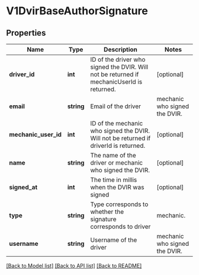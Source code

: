 # V1DvirBaseAuthorSignature

## Properties
Name | Type | Description | Notes
------------ | ------------- | ------------- | -------------
**driver_id** | **int** | ID of the driver who signed the DVIR. Will not be returned if mechanicUserId is returned. | [optional] 
**email** | **string** | Email of the  driver|mechanic who signed the DVIR. | [optional] 
**mechanic_user_id** | **int** | ID of the mechanic who signed the DVIR. Will not be returned if driverId is returned. | [optional] 
**name** | **string** | The name of the driver or mechanic who signed the DVIR. | [optional] 
**signed_at** | **int** | The time in millis when the DVIR was signed | [optional] 
**type** | **string** | Type corresponds to whether the signature corresponds to driver|mechanic. | [optional] 
**username** | **string** | Username of the  driver|mechanic who signed the DVIR. | [optional] 

[[Back to Model list]](../README.md#documentation-for-models) [[Back to API list]](../README.md#documentation-for-api-endpoints) [[Back to README]](../README.md)


